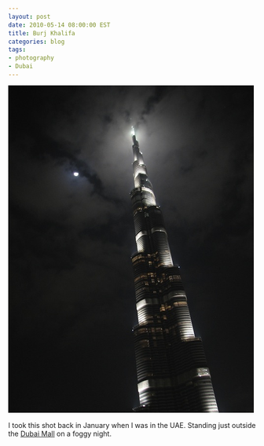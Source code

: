 ```yaml
---
layout: post
date: 2010-05-14 08:00:00 EST
title: Burj Khalifa
categories: blog
tags:
- photography
- Dubai
---
```


<a href="http://www.flickr.com/photos/colemanm/4399552207"><img src="/images/post-images/burj_khalifa.jpg" alt="The Burj Khalifa" /></a>

I took this shot back in January when I was in the UAE. Standing just outside the [Dubai Mall](http://en.wikipedia.org/wiki/The_Dubai_Mall) on a foggy night.
